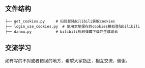## 文件结构

```
├── get_cookies.py     # 扫码登陆bilibili获取cookies
├── login_use_cookies.py  # 使用本地保存的cookies模拟登陆bilibili
├── danmu.py           # bilibili视频弹幕下载并生成词云
```

## 交流学习

如有写的不对或者错误的地方，希望大家指正，相互交流，谢谢。
